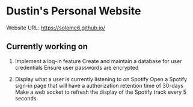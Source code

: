 # Dustin's Personal Website

Website URL: <https://solome6.github.io/>

## Currently working on

1. Implement a log-in feature
 Create and maintain a database for user credentials
 Ensure user passwords are encrypted

2. Display what a user is currently listening to on Spotify
 Open a Spotify sign-in page that will have a authorization retention time of 30-days
 Make a web socket to refresh the display of the Spotify track every 5 seconds
